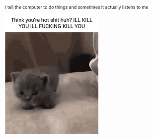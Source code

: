 i tell the computer to do things and sometimes it actually listens to me
<!--START_SECTION:update_image-->
<img src=https://raw.githubusercontent.com/sneakykestrel/sneakykestrel/main/.github/images/ill-kill-you.gif height="" width="300" align=left alt=kitty />
<!--END_SECTION:update_image-->

